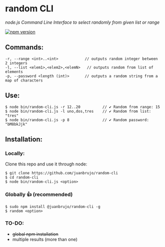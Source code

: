 # random CLI

*node.js Command Line Interface to select randomly from given list or range*

[![npm version](https://badge.fury.io/js/%40juanbrujo%2Frandom-cli.svg)](https://badge.fury.io/js/%40juanbrujo%2Frandom-cli)

## Commands:

```
-r, --range <int>..<int>            // outputs random integer between 2 integers
-l, --list <elem1>,<elem2>,<elemN>   // outputs random from list of elements
-p, --password <length (int)>       // outputs a random string from a map of characters
```

## Use:

```
$ node bin/random-cli.js -r 12..20          // ✔ Random from range: 15
$ node bin/random-cli.js -l uno,dos,tres    // ✔ Random from list: "tres"
$ node bin/random-cli.js -p 8               // ✔ Random password: "bM8bkJjk"
```

## Installation:

### Locally: 

Clone this repo and use it through node:

```
$ git clone https://github.com/juanbrujo/random-cli
$ cd random-cli
$ node bin/random-cli.js <option>
```

### Globally 👍 (recommended)

```
$ sudo npm install @juanbrujo/random-cli -g
$ random <option>
```

### TO-DO:
- <s>global npm installation</s>
- multiple results (more than one)

